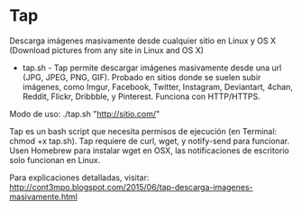 # Tap
Descarga imágenes masivamente desde cualquier sitio en Linux y OS X (Download pictures from any site in Linux and OS X)

<ul>
<li>tap.sh - Tap permite descargar imágenes masivamente desde una url (JPG, JPEG, PNG, GIF). Probado en sitios donde se suelen subir imágenes,  como Imgur, Facebook, Twitter, Instagram,
Deviantart, 4chan, Reddit, Flickr, Dribbble, y Pinterest. Funciona con HTTP/HTTPS.</li>
</ul>

Modo de uso: ./tap.sh "http://sitio.com/"

Tap es un bash script que necesita permisos de ejecución (en Terminal: chmod +x tap.sh). Tap requiere de curl, wget, y notify-send para funcionar. Usen Homebrew para instalar wget en OSX, las notificaciones de escritorio solo funcionan en Linux.

Para explicaciones detalladas, visitar: http://cont3mpo.blogspot.com/2015/06/tap-descarga-imagenes-masivamente.html
